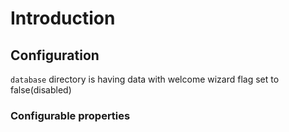 # Introduction

## Configuration

`database` directory is having data with welcome wizard flag set to false(disabled) 


### Configurable properties

